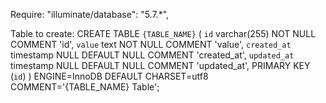 Require:
"illuminate/database": "5.7.*",

Table to create:
CREATE TABLE `{TABLE_NAME}` (
  `id` varchar(255) NOT NULL COMMENT 'id',
  `value` text NOT NULL COMMENT 'value',
  `created_at` timestamp NULL DEFAULT NULL COMMENT 'created_at',
  `updated_at` timestamp NULL DEFAULT NULL COMMENT 'updated_at',
  PRIMARY KEY (`id`)
) ENGINE=InnoDB DEFAULT CHARSET=utf8 COMMENT='{TABLE_NAME} Table';
